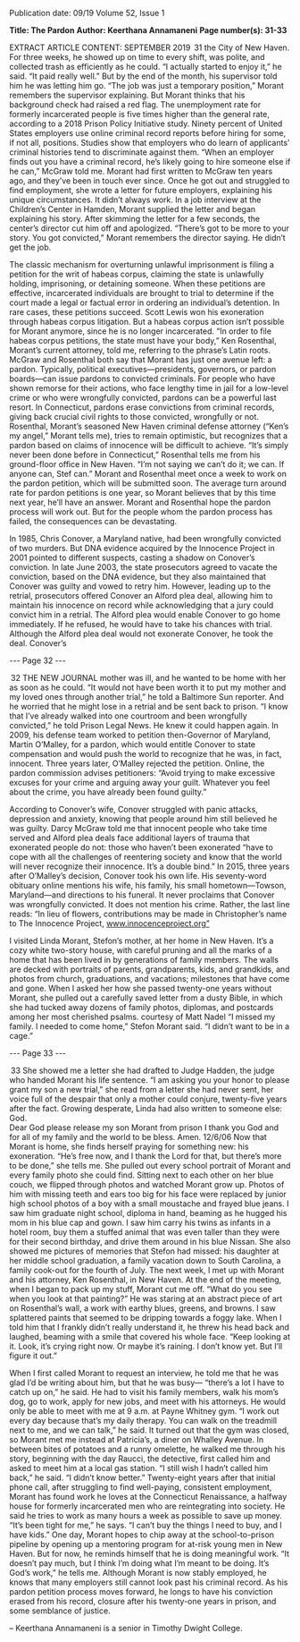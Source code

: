 Publication date: 09/19
Volume 52, Issue 1

**Title: The Pardon**
**Author: Keerthana Annamaneni**
**Page number(s): 31-33**

EXTRACT ARTICLE CONTENT:
SEPTEMBER 2019
 31
the City of New Haven. For three weeks, he showed 
up on time to every shift, was polite, and collected 
trash as efficiently as he could. “I actually started 
to enjoy it,” he said. “It paid really well.”
But by the end of the month, his supervisor 
told him he was letting him go. “The job was just 
a temporary position,” Morant remembers the 
supervisor explaining. But Morant thinks that his 
background check had raised a red flag.
The 
unemployment 
rate 
for 
formerly 
incarcerated people is five times higher than the 
general rate, according to a 2018 Prison Policy 
Initiative study. Ninety percent of United States 
employers use online criminal record reports 
before hiring for some, if not all, positions. Studies 
show that employers who do learn of applicants’ 
criminal histories tend to discriminate against 
them.
“When an employer finds out you have a 
criminal record, he’s likely going to hire someone 
else if he can,” McGraw told me. Morant had first 
written to McGraw ten years ago, and they’ve been 
in touch ever since. Once he got out and struggled 
to find employment, she wrote a letter for future 
employers, explaining his unique circumstances. 
It didn’t always work.
In a job interview at the Children’s Center in 
Hamden, Morant supplied the letter and began 
explaining his story. After skimming the letter for a 
few seconds, the center’s director cut him off and 
apologized.
“There’s got to be more to your story. You got 
convicted,” Morant remembers the director saying. 
He didn’t get the job.

The classic mechanism for overturning unlawful 
imprisonment is filing a petition for the writ of 
habeas corpus, claiming the state is unlawfully 
holding, imprisoning, or detaining someone. 
When these petitions are effective, incarcerated 
individuals are brought to trial to determine if the 
court made a legal or factual error in ordering an 
individual’s detention. 
In rare cases, these petitions succeed. Scott 
Lewis won his exoneration through habeas 
corpus litigation. But a habeas corpus action 
isn’t possible for Morant anymore, since he is 
no longer incarcerated. “In order to file habeas 
corpus petitions, the state must have your body,” 
Ken Rosenthal, Morant’s current attorney, told 
me, referring to the phrase’s Latin roots. 
McGraw and Rosenthal both say that Morant 
has just one avenue left: a pardon. Typically, 
political executives—presidents, governors, or 
pardon boards—can issue pardons to convicted 
criminals. For people who have shown remorse 
for their actions, who face lengthy time in jail 
for a low-level crime or who were wrongfully 
convicted, pardons can be a powerful last resort. 
In Connecticut, pardons erase convictions from 
criminal records, giving back crucial civil rights to 
those convicted, wrongfully or not. 
Rosenthal, Morant’s seasoned New Haven 
criminal defense attorney (“Ken’s my angel,” 
Morant tells me), tries to remain optimistic, 
but recognizes that a pardon based on claims 
of innocence will be difficult to achieve. “It’s 
simply never been done before in Connecticut,” 
Rosenthal tells me from his ground-floor office in 
New Haven. “I’m not saying we can’t do it; we can. 
If anyone can, Stef can.”
 Morant and Rosenthal meet once a week to work 
on the pardon petition, which will be submitted 
soon. The average turn around rate for pardon 
petitions is one year, so Morant believes that by 
this time next year, he’ll have an answer.
Morant and Rosenthal hope the pardon process 
will work out. But for the people whom the 
pardon process has failed, the consequences can 
be devastating.


In 1985, Chris Conover, a Maryland native, 
had been wrongfully convicted of two murders. 
But DNA evidence acquired by the Innocence 
Project in 2001 pointed to different suspects, 
casting a shadow on Conover’s conviction. In late 
June 2003, the state prosecutors agreed to vacate 
the conviction, based on the DNA evidence, but 
they also maintained that Conover was guilty and 
vowed to retry him. 
However, leading up to the retrial, prosecutors 
offered Conover an Alford plea deal, allowing 
him to maintain his innocence on record while 
acknowledging that a jury could convict him in 
a retrial. The Alford plea would enable Conover 
to go home immediately. If he refused, he would 
have to take his chances with trial. 
Although the Alford plea deal would not 
exonerate Conover, he took the deal. Conover’s 


--- Page 32 ---

 32
THE  NEW  JOURNAL
mother was ill, and he wanted to be home with her 
as soon as he could. “It would not have been worth 
it to put my mother and my loved ones through 
another trial,” he told a Baltimore Sun reporter. 
And he worried that he might lose in a retrial 
and be sent back to prison. “I know that I’ve already 
walked into one courtroom and been wrongfully 
convicted,” he told Prison Legal News. He knew it 
could happen again.
In 2009, his defense team worked to petition 
then-Governor of Maryland, Martin O’Malley, 
for a pardon, which would entitle Conover to 
state compensation and would push the world to 
recognize that he was, in fact, innocent. Three 
years later, O’Malley rejected the petition. Online, 
the pardon commission advises petitioners: “Avoid 
trying to make excessive excuses for your crime and 
arguing away your guilt. Whatever you feel about 
the crime, you have already been found guilty.”

 According to Conover’s wife, Conover struggled 
with panic attacks, depression and anxiety, 
knowing that people around him still believed he 
was guilty. 
Darcy McGraw told me that innocent people 
who take time served and Alford plea deals face 
additional layers of trauma that exonerated people 
do not: those who haven’t been exonerated “have 
to cope with all the challenges of reentering society 
and know that the world will never recognize their 
innocence. It’s a double bind.”
In 2015, three years after O’Malley’s decision, 
Conover took his own life. His seventy-word 
obituary online mentions his wife, his family, 
his small hometown—Towson, Maryland—and 
directions to his funeral. It never proclaims that 
Conover was wrongfully convicted. It does not 
mention his crime. Rather, the last line reads:
“In lieu of flowers, contributions may be made 
in Christopher’s name to The Innocence Project, 
www.innocenceproject.org”

I visited Linda Morant, Stefon’s mother, at her 
home in New Haven. It’s a cozy white two-story 
house, with careful pruning and all the marks of a 
home that has been lived in by generations of family 
members. The walls are decked with portraits of 
parents, grandparents, kids, and grandkids, and 
photos from church, graduations, and vacations; 
milestones that have come and gone.
When I asked her how she passed twenty-one 
years without Morant, she pulled out a carefully 
saved letter from a dusty Bible, in which she had 
tucked away dozens of family photos, diplomas, 
and postcards among her most cherished psalms.
courtesy of Matt Nadel
“I missed my family. I needed to come home,” Stefon Morant said. “I didn’t want to be in a cage.”


--- Page 33 ---

 33
She showed me a letter she had drafted to Judge 
Hadden, the judge who handed Morant his life 
sentence. “I am asking you your honor to please 
grant my son a new trial,” she read from a letter 
she had never sent, her voice full of the despair 
that only a mother could conjure, twenty-five years 
after the fact. Growing desperate, Linda had also 
written to someone else: God.  
Dear God please release my son Morant from 
prison I thank you God and for all of my family and 
the world to be bless. Amen. 12/6/06 
Now that Morant is home, she finds herself 
praying for something new: his exoneration. “He’s 
free now, and I thank the Lord for that, but there’s 
more to be done,” she tells me.
She pulled out every school portrait of Morant 
and every family photo she could find. Sitting 
next to each other on her blue couch, we flipped 
through photos and watched Morant grow up. 
Photos of him with missing teeth and ears too 
big for his face were replaced by junior high 
school photos of a boy with a small moustache 
and frayed blue jeans. I saw him graduate night 
school, diploma in hand, beaming as he hugged 
his mom in his blue cap and gown. I saw him carry 
his twins as infants in a hotel room, buy them a 
stuffed animal that was even taller than they were 
for their second birthday, and drive them around 
in his blue Nissan.
She also showed me pictures of memories that 
Stefon had missed: his daughter at her middle 
school graduation, a family vacation down to 
South Carolina, a family cook-out for the fourth 
of July. 
The next week, I met up with Morant and his 
attorney, Ken Rosenthal, in New Haven. At the 
end of the meeting, when I began to pack up my 
stuff, Morant cut me off.
“What do you see when you look at that 
painting?”
He was staring at an abstract piece of art on 
Rosenthal’s wall, a work with earthy blues, greens, 
and browns. I saw splattered paints that seemed to 
be dripping towards a foggy lake. When I told him 
that I frankly didn’t really understand it, he threw 
his head back and laughed, beaming with a smile 
that covered his whole face.
 “Keep looking at it. Look, it’s crying right now. 
Or maybe it’s raining. I don’t know yet. But I’ll 
figure it out.”

When I first called Morant to request an 
interview, he told me that he was glad I’d be 
writing about him, but that he was busy— “there’s 
a lot I have to catch up on,” he said. He had to 
visit his family members, walk his mom’s dog, go 
to work, apply for new jobs, and meet with his 
attorneys. He would only be able to meet with me 
at 9 a.m. at Payne Whitney gym. “I work out every 
day because that’s my daily therapy. You can walk 
on the treadmill next to me, and we can talk,” he 
said.
 It turned out that the gym was closed, so 
Morant met me instead at Patricia’s, a diner on 
Whalley Avenue. In between bites of potatoes and 
a runny omelette, he walked me through his story, 
beginning with the day Raucci, the detective, first 
called him and asked to meet him at a local gas 
station. “I still wish I hadn’t called him back,” he 
said. “I didn’t know better.”
Twenty-eight years after that initial phone call, 
after struggling to find well-paying, consistent 
employment, Morant has found work he loves at 
the Connecticut Renaissance, a halfway house for 
formerly incarcerated men who are reintegrating 
into society. He said he tries to work as many hours 
a week as possible to save up money. “It’s been 
tight for me,” he says. “I can’t buy the things I need 
to buy, and I have kids.” One day, Morant hopes 
to chip away at the school-to-prison pipeline by 
opening up a mentoring program for at-risk young 
men in New Haven. 
But for now, he reminds himself that he is doing 
meaningful work. “It doesn’t pay much, but I think 
I’m doing what I’m meant to be doing. It’s God’s 
work,” he tells me.
Although Morant is now stably employed, he 
knows that many employers still cannot look past 
his criminal record. As his pardon petition process 
moves forward, he longs to have his conviction 
erased from his record, closure after his twenty-one 
years in prison, and some semblance of justice.

– Keerthana Annamaneni is a 
senior in Timothy Dwight College.